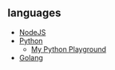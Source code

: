 ## languages
- [NodeJS](https://nodejs.org/)
- [Python](https://www.python.org/)
  - [My Python Playground](https://github.com/lcc19941214/python-playground)
- [Golang](https://golang.org/)
